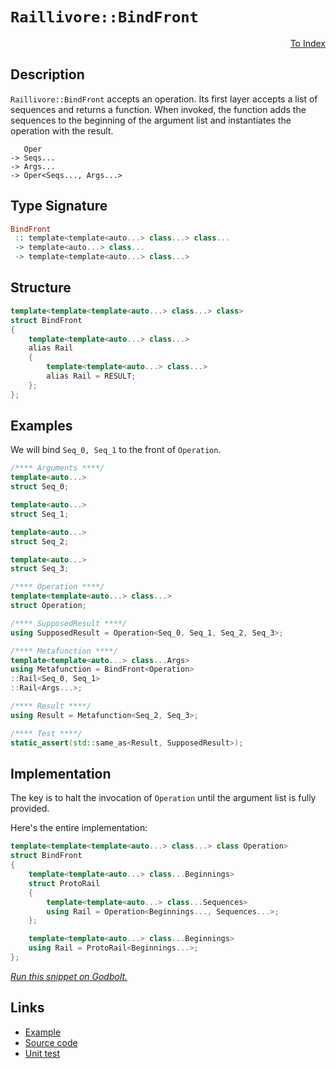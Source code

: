 <!-- Copyright 2024 Feng Mofan
SPDX-License-Identifier: Apache-2.0 -->

# `Raillivore::BindFront`

<p style='text-align: right;'><a href="../../../facilities/metafunctions.md#raillivore-bind-front">To Index</a></p>

## Description

`Raillivore::BindFront` accepts an operation.
Its first layer accepts a list of sequences and returns a function.
When invoked, the function adds the sequences to the beginning of the argument list and instantiates the operation with the result.

<pre><code>   Oper
-> Seqs...
-> Args...
-> Oper&lt;Seqs..., Args...&gt;</code></pre>

## Type Signature

```Haskell
BindFront
 :: template<template<auto...> class...> class... 
 -> template<auto...> class...
 -> template<template<auto...> class...>
```

## Structure

```C++
template<template<template<auto...> class...> class>
struct BindFront
{
    template<template<auto...> class...>
    alias Rail
    {
        template<template<auto...> class...>
        alias Rail = RESULT;
    };
};
```

## Examples

We will bind `Seq_0, Seq_1` to the front of `Operation`.

```C++
/**** Arguments ****/
template<auto...>
struct Seq_0;

template<auto...>
struct Seq_1;

template<auto...>
struct Seq_2;

template<auto...>
struct Seq_3;

/**** Operation ****/
template<template<auto...> class...>
struct Operation;

/**** SupposedResult ****/
using SupposedResult = Operation<Seq_0, Seq_1, Seq_2, Seq_3>;

/**** Metafunction ****/
template<template<auto...> class...Args>
using Metafunction = BindFront<Operation>
::Rail<Seq_0, Seq_1>
::Rail<Args...>;

/**** Result ****/
using Result = Metafunction<Seq_2, Seq_3>;

/**** Test ****/
static_assert(std::same_as<Result, SupposedResult>);
```

## Implementation

The key is to halt the invocation of `Operation` until the argument list is fully provided.

Here's the entire implementation:

```C++
template<template<template<auto...> class...> class Operation>
struct BindFront
{
    template<template<auto...> class...Beginnings>
    struct ProtoRail
    {
        template<template<auto...> class...Sequences>
        using Rail = Operation<Beginnings..., Sequences...>;
    };

    template<template<auto...> class...Beginnings>
    using Rail = ProtoRail<Beginnings...>;
};
```

[*Run this snippet on Godbolt.*](https://godbolt.org/#z:OYLghAFBqd5QCxAYwPYBMCmBRdBLAF1QCcAaPECAMzwBtMA7AQwFtMQByARg9KtQYEAysib0QXACx8BBAKoBnTAAUAHpwAMvAFYTStJg1DIApACYAQuYukl9ZATwDKjdAGFUtAK4sGe1wAyeAyYAHI%2BAEaYxCAArADspAAOqAqETgwe3r56KWmOAkEh4SxRMQm2mPYFDEIETMQEWT5%2BXJXVGXUNBEVhkdFxiQr1jc05bcPdvSVlgwCUtqhexMjsHAD0AFTbO7t7%2BzvrJhoAgls7ANQAkixJ9GyCTDUXu0en5wefB28nxycEmFuBgBJgAzG4AUCnpgwRDAXdobCmF4iAA6dFg7AXZAGBQKdGozHY3EKC4AeSS0SeGUxf2GxC8DguFmC6AAYsRZH8TPErKcLgKLpCESDwcLgTDwci0RjQVicUw8QSLJhgMEGMFgApafzBfTGQQLspOUQAEpMOh/QUXHl8k7W63ixFi%2BESpEo1AEokKpXooSYACOXkYq21cqtDoFXjSRgu5roNtBABFyZTiNSBLCVWqGBqjPj0aQLv6gyHMAXCeHQXbrTyk2C7RGBU7RXCoa3pZ7ZfKScrVerNWHsE2LtHNXGLbREynjagzZOs/3c4OvVXG/F69Xue8vp8fh9NhdsKpWHdMC9Dn8D7vL6duWZQcEcV4sIm3GgGKskgQh9uzrsLhOYhgB8RgfwvbYfhbSU3E7Vdh1OfUmRLAB9DQGz/aD3RlSsEJOJDDVQrgMLvU4sKlD14LpAgGWQwMULMEjfjI11nVgyju2o2jCPo0EmKvACKSpZ5Xj%2Bci2xFGC4O7YlFQrHV8Jog1U2Emkt1I/9LiELwkjyTB0FNcsvFoQ1RNOMdY203TUn0wyFGMw0wRTIT0xqWFUI0IsiK8%2BizB8gMUL4tc/wPC4AFlMHqKgvE/ETb3%2BVjW3E6TcNk31USArUFIs4BwsiphotijJp2ZVkOS5cEXIzBgFJAEB41odz6M84t6OI8NTjqhrYUy%2BTgo00K7IciDNh%2BHK4yMkySoiqKYocNS3FQvzWoCoLh3U5jNO2C4ABVy1M%2BLJkcZAULk6ICAgYZ0DqhRWEwU6wzcIaTK8nS9IMyaCExOZ%2BNODgFloThYl4PwOC0UhUE4NxrGsC4FCWFZz3MUEeFIAhNH%2BhYAGs4kkVENAADjMMwAE4Sa4WJCYJrh4niaRAY4SReBYCQNE80HwchjheAUEBPPRsH/tIOBYBgRAQCWAgkhRchKDQW46GiUI7s4VQCYANgAWnVyQLmAZBkAuKRUTMXh9MIEg8Gutp%2BEEEQxHYKQZEERQVHUQXSF0NoAHd0ySTgeABoGQYxiHODJFFpcNVAqAuNWtZ1vWDaNvGzAuCAPAV%2BhiBtB8uDmXgBa0BYICQeWkkVsgKAgcvK5AYApD8mgTOiXmIAiUOImCBoAE8A94LvmGIHuyQibRMAcfvSHlh4CDJBhaD7j2sAiLxgFg2haF57heCwFhDGAcRl7wYgJ8cAA3ctQ8wVQJ5RNZUeCAEGfB2g8AidNh48LBQ5ovAWZ3qQS%2BxAIg2STICA%2Bb8jAYwWFQAwWoABqeBMDeyEqDVGtthCiHEE7TBrs1Chy9voA%2BKAYaWH0O/XmkAFioG/BkbemsrpOVMJYawZhObAOIFbK%2B1D2hnwyC4Bg7hPAtH8EI6Y/QYhtDyOkAQYxWjJFSLIhgEjSgDAmFUfhAguijBEeMPh81tEjB6MEPoaipG2GMfIvQkxGiqNmPnRYyxVgSCDhwYGpAOa8C5nHDW2tdb60NsbNOEBcAWxzsjfOhcYELAQJgJgWAYgQGxiASQoJUQk1BHTDQkgzCSHVmzWI6sSb6E4EzUgLMUaonVlwdWBMSbU3VrESQFNMnq08aHLmPM%2BZoxgcLMWpcJaRxltXWu2dlZsE4A0Fg594iayYLJWMXASaoi4PjM2%2BAiBcOts7LBDsJDSDwUoAhHtdB%2BV9kwf2O83EeK8WHDgEcpYoguDHXxCddYKiWSstZGh06ZwrtnXOoIzAF16YLEuZdUBZ2iLLGuUKAUDE%2BQ3cmnlm4AmIG3DuHtB69ynji4eo9x6T0ATPMC89F6hxXmvDeW8p570gWscG%2BBT7zUvtvcGN874Aink/Kooc34f17t/RlhcuEANRsA0BShwH7yMFA0A4K%2BDwIUEglBaCp6YPtjgw5sh8Hu3Bmc4h0CWFWHIQKqhySIZ0IEAwphyYTVsI4dEbZPDLV2C0X4CArhrFtECKYmY6jFH5AyD6oNyj7GBvdYY2oVi9EKKjTUHRJjiiSJsbG7I8bjERqkQseGzjHY3JDh7Hx8d/GLNyss1Z%2BN05hK2UCqJYLi6xPiYkygbjymVJWTk%2BIsQSa01BLk/JLSOnFs4N0/mfSRbi0llHWFYylYqw4NMxOLAFDn0NufStEphgbPCVbPQmrsGOx1S7Y5%2BqdAgFBKQC5VzA6lPcUWzm4dhnR1jqoFda6N1buhMMP58LK5AtBKCouQtBnzqrnLf92cQDrt0ihTdJMULboIChd9hy6DosxZ3buw88U4ZHmPM%2BU9SWCHJUvJlmBV7rzELSwB9K5UitIMy/hbLr632QPfHlgg%2BUewFZ/Huwrf5iqnpKsBEC5Waj6XApgiDkGoMpOg3gh79m4N1Wewhl6jXGDITYc18AaHWoYNvdYV1SGsMsOw7xnDuEWtzZo6NgjhEZrEegbNuQlE1FDTImobmNEdCMd0UNCbOhZv9amiY6bRERamGF8xrinGI3iwzW5nTOBxw/eui4CHUTIZrZskg9bgMxNIHEhJAxLUMw7SAUmqJQSgliJTFpbM6vxDqSOp93NbA9JA3MFJkhYgZJpvENmBNJDky4ETMw7SGagkfd4sdjbMb3tNu1%2BbnWesLGAWkZwkggA%3D%3D%3D)

## Links

- [Example](../../../code/facilities/metafunctions/raillivore/bind_front/implementation.hpp)
- [Source code](../../../../conceptrodon/raillivore/bind_front.hpp)
- [Unit test](../../../../tests/unit/metafunctions/raillivore/bind_front.test.hpp)

